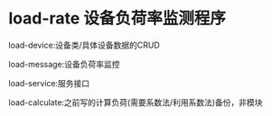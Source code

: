# load-rate 设备负荷率监测程序

load-device:设备类/具体设备数据的CRUD

load-message:设备负荷率监控

load-service:服务接口

load-calculate:之前写的计算负荷(需要系数法/利用系数法)备份，非模块
